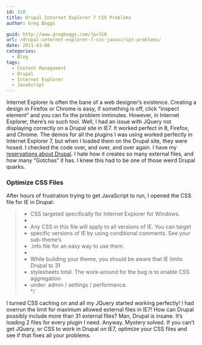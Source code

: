 ```yaml
---
id: 310
title: Drupal Internet Explorer 7 CSS Problems
author: Greg Boggs

guid: http://www.gregboggs.com/?p=310
url: /drupal-internet-explorer-7-css-javascript-problems/
date: 2011-03-08
categories:
  - Blog
tags:
  - Content Management
  - Drupal
  - Internet Explorer
  - JavaScript
---
```

Internet Explorer is often the bane of a web designer&#8217;s existence. Creating a design in Firefox or Chrome is easy, if something is off, click &#8220;inspect element&#8221; and you can fix the problem inminutes. However, in Internet Explorer, there&#8217;s no such tool. Well, I had an issue with JQuery not displaying correctly on a Drupal site in IE7. It worked perfect in 8, Firefox, and Chrome. The demos for all the plugins I was using worked perfectly in Internet Explorer 7, but when I loaded them on the Drupal site, they were hosed. I checked the code over, and over, and over again. I have my [reservations about Drupal][1]. I hate how it creates so many external files, and how many &#8220;Gotchas&#8221; it has. I knew this had to be one of those weird Drupal quarks.

### Optimize CSS Files

After hours of frustration trying to get JavaScript to run, I opened the CSS file for IE in Drupal:

> * CSS targeted specifically for Internet Explorer for Windows.  
> *  
> * Any CSS in this file will apply to all versions of IE. You can target  
> * specific versions of IE by using conditional comments. See your sub-theme&#8217;s  
> * .info file for an easy way to use them.  
> *  
> * While building your theme, you should be aware that IE limits Drupal to 31  
> * stylesheets total. The work-around for the bug is to enable CSS aggregation  
> * under: admin / settings / performance.  
> */

I turned CSS caching on and all my JQuery started working perfectly! I had overrun the limit for maximum allowed external files in IE7! How can Drupal possibly include more than 31 external files? Man, Drupal is insane. It&#8217;s loading 2 files for every plugin I need. Anyway. Mystery solved. If you can&#8217;t get JQuery, or CSS to work in Drupal on IE7, optimize your CSS files and see if that fixes all your problems.

 [1]: http://www.gregboggs.com/has-drupal-died/ "reservations about Drupal"